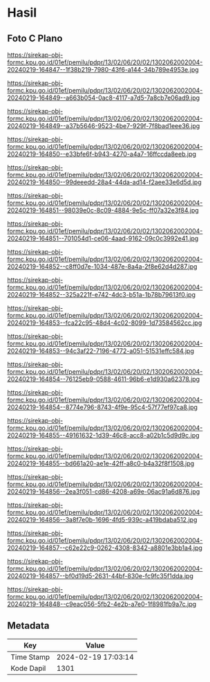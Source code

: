 # Hasil

## Foto C Plano

https://sirekap-obj-formc.kpu.go.id/01ef/pemilu/pdpr/13/02/06/20/02/1302062002004-20240219-164847--1f38b219-7980-43f6-a144-34b789e4953e.jpg

https://sirekap-obj-formc.kpu.go.id/01ef/pemilu/pdpr/13/02/06/20/02/1302062002004-20240219-164849--a663b054-0ac8-4117-a7d5-7a8cb7e06ad9.jpg

https://sirekap-obj-formc.kpu.go.id/01ef/pemilu/pdpr/13/02/06/20/02/1302062002004-20240219-164849--a37b5646-9523-4be7-929f-7f8bad1eee36.jpg

https://sirekap-obj-formc.kpu.go.id/01ef/pemilu/pdpr/13/02/06/20/02/1302062002004-20240219-164850--e33bfe6f-b943-4270-a4a7-16ffccda8eeb.jpg

https://sirekap-obj-formc.kpu.go.id/01ef/pemilu/pdpr/13/02/06/20/02/1302062002004-20240219-164850--99deeedd-28a4-44da-ad14-f2aee33e6d5d.jpg

https://sirekap-obj-formc.kpu.go.id/01ef/pemilu/pdpr/13/02/06/20/02/1302062002004-20240219-164851--98039e0c-8c09-4884-9e5c-ff07a32e3f84.jpg

https://sirekap-obj-formc.kpu.go.id/01ef/pemilu/pdpr/13/02/06/20/02/1302062002004-20240219-164851--701054d1-ce06-4aad-9162-09c0c3992e41.jpg

https://sirekap-obj-formc.kpu.go.id/01ef/pemilu/pdpr/13/02/06/20/02/1302062002004-20240219-164852--c8ff0d7e-1034-487e-8a4a-2f8e62d4d287.jpg

https://sirekap-obj-formc.kpu.go.id/01ef/pemilu/pdpr/13/02/06/20/02/1302062002004-20240219-164852--325a221f-e742-4dc3-b51a-1b78b79613f0.jpg

https://sirekap-obj-formc.kpu.go.id/01ef/pemilu/pdpr/13/02/06/20/02/1302062002004-20240219-164853--fca22c95-48d4-4c02-8099-1d73584562cc.jpg

https://sirekap-obj-formc.kpu.go.id/01ef/pemilu/pdpr/13/02/06/20/02/1302062002004-20240219-164853--94c3af22-7196-4772-a051-51531effc584.jpg

https://sirekap-obj-formc.kpu.go.id/01ef/pemilu/pdpr/13/02/06/20/02/1302062002004-20240219-164854--76125eb9-0588-4611-96b6-e1d930a62378.jpg

https://sirekap-obj-formc.kpu.go.id/01ef/pemilu/pdpr/13/02/06/20/02/1302062002004-20240219-164854--8774e796-8743-4f9e-95c4-57f77ef97ca8.jpg

https://sirekap-obj-formc.kpu.go.id/01ef/pemilu/pdpr/13/02/06/20/02/1302062002004-20240219-164855--49161632-1d39-46c8-acc8-a02b1c5d9d9c.jpg

https://sirekap-obj-formc.kpu.go.id/01ef/pemilu/pdpr/13/02/06/20/02/1302062002004-20240219-164855--bd661a20-ae1e-42ff-a8c0-b4a32f8f1508.jpg

https://sirekap-obj-formc.kpu.go.id/01ef/pemilu/pdpr/13/02/06/20/02/1302062002004-20240219-164856--2ea3f051-cd86-4208-a69e-06ac91a6d876.jpg

https://sirekap-obj-formc.kpu.go.id/01ef/pemilu/pdpr/13/02/06/20/02/1302062002004-20240219-164856--3a8f7e0b-1696-4fd5-939c-a419bdaba512.jpg

https://sirekap-obj-formc.kpu.go.id/01ef/pemilu/pdpr/13/02/06/20/02/1302062002004-20240219-164857--c62e22c9-0262-4308-8342-a8801e3bb1a4.jpg

https://sirekap-obj-formc.kpu.go.id/01ef/pemilu/pdpr/13/02/06/20/02/1302062002004-20240219-164857--bf0d19d5-2631-44bf-830e-fc9fc35f1dda.jpg

https://sirekap-obj-formc.kpu.go.id/01ef/pemilu/pdpr/13/02/06/20/02/1302062002004-20240219-164848--c9eac056-5fb2-4e2b-a7e0-1f8981fb9a7c.jpg


## Metadata

| Key        | Value               |
| ---------- | ------------------- |
| Time Stamp | 2024-02-19 17:03:14 |
| Kode Dapil | 1301                |



